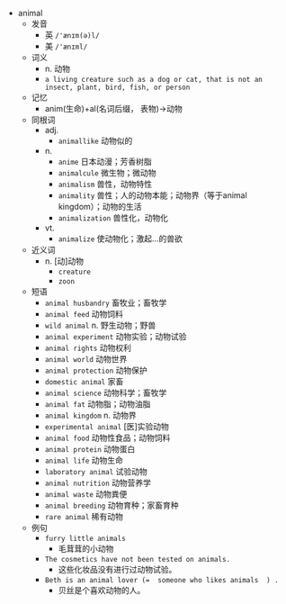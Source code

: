 - animal
  - 发音
    - 英 `/'ænɪm(ə)l/`
    - 美 `/'ænɪml/`
  - 词义
    - n. 动物
    - `a living creature such as a dog or cat, that is not an insect, plant, bird, fish, or person`
  - 记忆
    - anim(生命)+al(名词后缀， 表物)→动物
  - 同根词
    - adj.
      - `animallike` 动物似的
    - n.
      - `anime` 日本动漫；芳香树脂
      - `animalcule` 微生物；微动物
      - `animalism` 兽性，动物特性
      - `animality` 兽性；人的动物本能；动物界（等于animal kingdom）；动物的生活
      - `animalization` 兽性化，动物化
    - vt.
      - `animalize` 使动物化；激起…的兽欲
  - 近义词
    - n. [动]动物
      - `creature`
      - `zoon`
  - 短语
    - `animal husbandry` 畜牧业；畜牧学 
    - `animal feed` 动物饲料 
    - `wild animal` n. 野生动物；野兽 
    - `animal experiment` 动物实验；动物试验 
    - `animal rights` 动物权利 
    - `animal world` 动物世界 
    - `animal protection` 动物保护 
    - `domestic animal` 家畜 
    - `animal science` 动物科学；畜牧学 
    - `animal fat` 动物脂；动物油脂 
    - `animal kingdom` n. 动物界 
    - `experimental animal` [医]实验动物 
    - `animal food` 动物性食品；动物饲料 
    - `animal protein` 动物蛋白 
    - `animal life` 动物生命 
    - `laboratory animal` 试验动物 
    - `animal nutrition` 动物营养学 
    - `animal waste` 动物粪便 
    - `animal breeding` 动物育种；家畜育种 
    - `rare animal` 稀有动物 
  - 例句
    - `furry little animals`
      - 毛茸茸的小动物
    - `The cosmetics have not been tested on animals.`
      - 这些化妆品没有进行过动物试验。
    - `Beth is an animal lover (=  someone who likes animals  ) .`
      - 贝丝是个喜欢动物的人。


